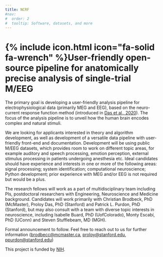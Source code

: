 ```yaml
---
title: NCRF
#nav:
#  order: 2
#  tooltip: Software, datasets, and more
---
```


# {% include icon.html icon="fa-solid fa-wrench" %}User-friendly open-source pipeline for anatomically precise analysis of single-trial M/EEG

The primary goal is developing a user-friendly analysis pipeline for electrophysiological data (primarily MEG and EEG), based on the neuro-current response function method (introduced in [Das et al., 2020](https://doi.org/10.1016/j.neuroimage.2020.116528)). The focus of the analysis pipeline is to unveil how the human brain encodes complex and natural stimuli.

We are looking for applicants interested in theory and algorithm development, as well as development of a versatile data pipeline with user-friendly front-end and documentation. Development will be using public M/EEG datasets, which provides room to work on different topic areas, for example auditory and speech processing, emotion perception, external stimulus processing in patients undergoing anesthesia etc. Ideal candidates should have experience and interests in one or more of the following areas: signal processing; system identification; computational neuroscience; Python development; prior experience with MEG and/or EEG is not required but would be a plus.

The research fellows will work as a part of multidisciplinary team including PIs, postdoctoral researchers with Engineering, Neuroscience and Medicine background. Candidates will work primarily with Christian Brodbeck, PhD (McMaster), Proloy Das, PhD (Stanford) and Patrick L. Purdon, PhD (Stanford), but may also consult with a team with diverse topic interests in neuroscience, including Isabelle Buard, PhD (UofColorado), Monty Escabí, PhD (UConn) and Steven Stufflebeam, MD (MGH).

Formal announcement to follow. Feel free to reach out to us for further information (brodbecc@mcmaster.ca, proloy@stanford.edu, ppurdon@stanford.edu)

This project is funded by [NIH](https://reporter.nih.gov/search/MO5MEigAnEeHz2DkOCOs0g/project-details/10864540).
